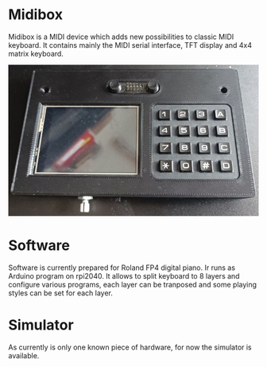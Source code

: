 # Midibox

Midibox is a MIDI device which adds new possibilities to classic MIDI keyboard.
It contains mainly the MIDI serial interface, TFT display and 4x4 matrix keyboard.

![midiboxv3](./res/midibox_v3.jpg)


# Software
Software is currently prepared for Roland FP4 digital piano.
Ir runs as Arduino program on rpi2040.
It allows to split keyboard to 8 layers and configure various programs,
each layer can be tranposed and some playing styles can be set for each layer.

# Simulator

As currently is only one known piece of hardware, for now the simulator is available.
